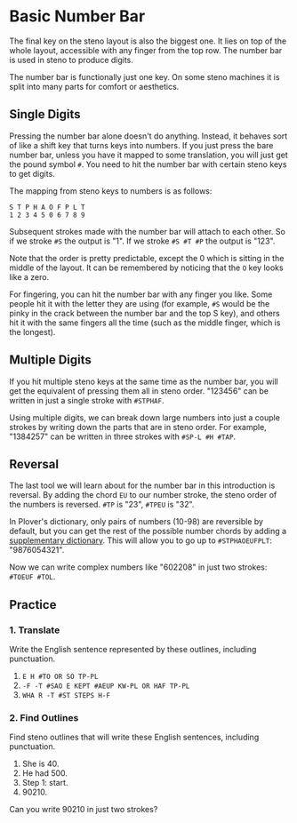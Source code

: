 # Basic Number Bar

The final key on the steno layout is also the biggest one. It lies on top of the whole layout, accessible with any finger from the top row. The number bar is used in steno to produce digits.

The number bar is functionally just one key. On some steno machines it is split into many parts for comfort or aesthetics.

<Steno-Display labels="all" stroke="#" />

## Single Digits

Pressing the number bar alone doesn't do anything. Instead, it behaves sort of like a shift key that turns keys into numbers. If you just press the bare number bar, unless you have it mapped to some translation, you will just get the pound symbol `#`. You need to hit the number bar with certain steno keys to get digits.

The mapping from steno keys to numbers is as follows:

```
S T P H A O F P L T
1 2 3 4 5 0 6 7 8 9
```

Subsequent strokes made with the number bar will attach to each other. So if we stroke `#S` the output is "1". If we stroke `#S #T #P` the output is "123".

Note that the order is pretty predictable, except the 0 which is sitting in the middle of the layout. It can be remembered by noticing that the `O` key looks like a zero.

For fingering, you can hit the number bar with any finger you like. Some people hit it with the letter they are using \(for example, `#S` would be the pinky in the crack between the number bar and the top S key\), and others hit it with the same fingers all the time \(such as the middle finger, which is the longest\).

## Multiple Digits

If you hit multiple steno keys at the same time as the number bar, you will get the equivalent of pressing them all in steno order. "123456" can be written in just a single stroke with `#STPHAF`.

Using multiple digits, we can break down large numbers into just a couple strokes by writing down the parts that are in steno order. For example, "1384257" can be written in three strokes with `#SP-L #H #TAP`.

## Reversal

The last tool we will learn about for the number bar in this introduction is reversal. By adding the chord `EU` to our number stroke, the steno order of the numbers is reversed. `#TP` is "23", `#TPEU` is "32".

In Plover's dictionary, only pairs of numbers \(10-98\) are reversible by default, but you can get the rest of the possible number chords by adding a [supplementary dictionary](https://raw.githubusercontent.com/morinted/plover-inversion/master/inverted.json). This will allow you to go up to `#STPHAOEUFPLT`: "9876054321".

Now we can write complex numbers like "602208" in just two strokes: `#TOEUF #TOL`.

## Practice

### 1. Translate

Write the English sentence represented by these outlines, including punctuation.

1. `E H #TO OR SO TP-PL`
2. `-F -T #SAO E KEPT #AEUP KW-PL OR HAF TP-PL`
3. `WHA R -T #ST STEPS H-F`

### 2. Find Outlines

Find steno outlines that will write these English sentences, including punctuation.

1. She is 40.
2. He had 500.
3. Step 1: start.
4. 90210\.

Can you write 90210 in just two strokes?
